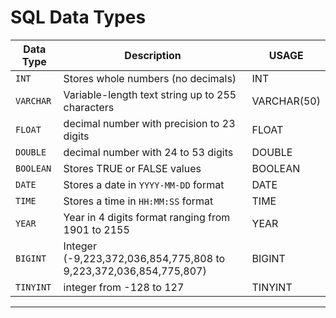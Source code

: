 # SQL Data Types

| Data Type      | Description                                                   | USAGE                  |
|----------------|---------------------------------------------------------------|------------------------|
| `INT`          | Stores whole numbers (no decimals)                            | INT                    |
| `VARCHAR`      | Variable-length text string up to 255 characters              | VARCHAR(50)            |
| `FLOAT`        | decimal number with precision to 23 digits                    | FLOAT                  |
| `DOUBLE`       | decimal number with 24 to 53 digits                           | DOUBLE                 |
| `BOOLEAN`      | Stores TRUE or FALSE values                                   | BOOLEAN                |
| `DATE`         | Stores a date in `YYYY-MM-DD` format                          | DATE                   |
| `TIME`         | Stores a time in `HH:MM:SS` format                            | TIME                   |
| `YEAR`         | Year in 4 digits format ranging from 1901 to 2155             | YEAR                |
| `BIGINT`       | Integer (-9,223,372,036,854,775,808 to 9,223,372,036,854,775,807)| BIGINT              |
| `TINYINT`      | integer from -128 to 127                                      | TINYINT                |


---


